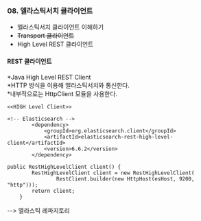 ### 08. 엘라스틱서치 클라이언트

* 엘라스틱서치 클라이언트 이해하기
* <del>Transport 클라이언트</del>
* High Level REST 클라이언트

#### REST 클라이언트
*Java High Level REST Client <br>
*HTTP 방식을 이용해 엘라스틱서치와 통신한다. <br>
*내부적으로는 HttpClient 모듈을 사용한다. <br>

~~~
<<HIGH Level Client>>

<!-- Elasticsearch -->
		<dependency>
			<groupId>org.elasticsearch.client</groupId>
			<artifactId>elasticsearch-rest-high-level-client</artifactId>
			<version>6.6.2</version>
		</dependency>
 
public RestHighLevelClient client() {
		RestHighLevelClient client = new RestHighLevelClient(
				RestClient.builder(new HttpHost(esHost, 9200, "http")));
		return client;
	}
~~~

--> 엘라스틱 레파지토리 
